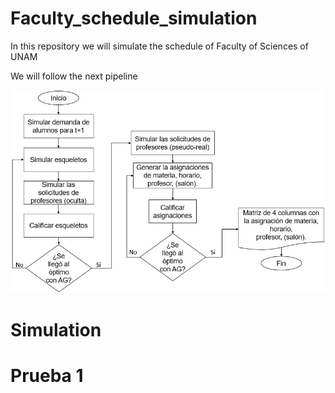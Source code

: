 # Faculty_schedule_simulation
 In this repository we will simulate the schedule of Faculty of Sciences of UNAM

We will follow the next pipeline

![fig](Figures/Fig_pipeline.jpeg)

# Simulation

# Prueba 1
